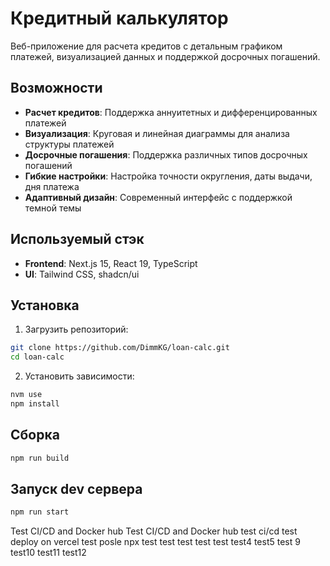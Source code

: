 # Кредитный калькулятор

Веб-приложение для расчета кредитов с детальным графиком платежей, визуализацией данных и поддержкой досрочных погашений.

## Возможности

- **Расчет кредитов**: Поддержка аннуитетных и дифференцированных платежей
- **Визуализация**: Круговая и линейная диаграммы для анализа структуры платежей
- **Досрочные погашения**: Поддержка различных типов досрочных погашений
- **Гибкие настройки**: Настройка точности округления, даты выдачи, дня платежа
- **Адаптивный дизайн**: Современный интерфейс с поддержкой темной темы

## Используемый стэк

- **Frontend**: Next.js 15, React 19, TypeScript
- **UI**: Tailwind CSS, shadcn/ui

## Установка

1. Загрузить репозиторий:
```bash
git clone https://github.com/DimmKG/loan-calc.git
cd loan-calc
```

2. Установить зависимости:
```bash
nvm use
npm install
```

## Сборка
```bash
npm run build
```

## Запуск dev сервера
```bash
npm run start
```

Test CI/CD and Docker hub
Test CI/CD and Docker hub
test ci/cd
test deploy on vercel
test posle npx
test test
test test test
test4
test5
test 9
test10
test11
test12
